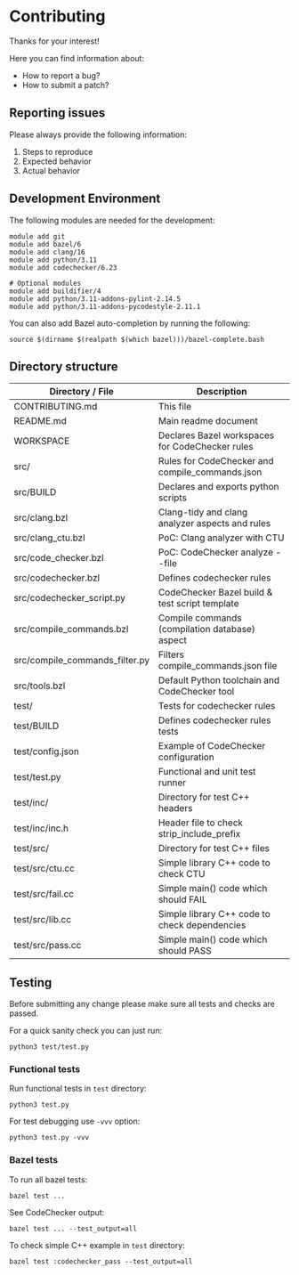 Contributing
============

Thanks for your interest!

Here you can find information about:
- How to report a bug?
- How to submit a patch?


Reporting issues
----------------

Please always provide the following information:

1. Steps to reproduce
2. Expected behavior
3. Actual behavior


Development Environment
-----------------------

The following modules are needed for the development:

    module add git
    module add bazel/6
    module add clang/16
    module add python/3.11
    module add codechecker/6.23

    # Optional modules
    module add buildifier/4
    module add python/3.11-addons-pylint-2.14.5
    module add python/3.11-addons-pycodestyle-2.11.1

You can also add Bazel auto-completion by running the following:

    source $(dirname $(realpath $(which bazel)))/bazel-complete.bash


Directory structure
-------------------

Directory / File               | Description
------------------------------ | -----------
CONTRIBUTING.md                | This file
README.md                      | Main readme document
WORKSPACE                      | Declares Bazel workspaces for CodeChecker rules
src/                           | Rules for CodeChecker and compile_commands.json
src/BUILD                      | Declares and exports python scripts
src/clang.bzl                  | Clang-tidy and clang analyzer aspects and rules
src/clang_ctu.bzl              | PoC: Clang analyzer with CTU
src/code_checker.bzl           | PoC: CodeChecker analyze --file
src/codechecker.bzl            | Defines codechecker rules
src/codechecker_script.py      | CodeChecker Bazel build & test script template
src/compile_commands.bzl       | Compile commands (compilation database) aspect
src/compile_commands_filter.py | Filters compile_commands.json file
src/tools.bzl                  | Default Python toolchain and CodeChecker tool
test/                          | Tests for codechecker rules
test/BUILD                     | Defines codechecker rules tests
test/config.json               | Example of CodeChecker configuration
test/test.py                   | Functional and unit test runner
test/inc/                      | Directory for test C++ headers
test/inc/inc.h                 | Header file to check strip_include_prefix
test/src/                      | Directory for test C++ files
test/src/ctu.cc                | Simple library C++ code to check CTU
test/src/fail.cc               | Simple main() code which should FAIL
test/src/lib.cc                | Simple library C++ code to check dependencies
test/src/pass.cc               | Simple main() code which should PASS


Testing
-------

Before submitting any change please make sure all tests and checks are passed.

For a quick sanity check you can just run:

    python3 test/test.py


### Functional tests

Run functional tests in `test` directory:

    python3 test.py

For test debugging use `-vvv` option:

    python3 test.py -vvv

### Bazel tests

To run all bazel tests:

    bazel test ...

See CodeChecker output:

    bazel test ... --test_output=all

To check simple C++ example in `test` directory:

    bazel test :codechecker_pass --test_output=all
